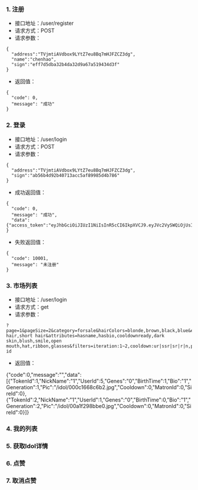 ### 1. 注册
* 接口地址：/user/register
* 请求方式：POST
* 请求参数：
~~~
{
  "address":"TVjmtiAVdbox9LYtZ7eu8Bq7mHJFZCZ3dg",
  "name":"chenhao",
  "sign":"eff7d5dba32b4da32d9a67a519434d3f"
}
~~~
* 返回值：
~~~
{
  "code": 0,
  "message": "成功"
}
~~~

### 2. 登录
* 接口地址：/user/login
* 请求方式：POST
* 请求参数：
~~~
{
  "address":"TVjmtiAVdbox9LYtZ7eu8Bq7mHJFZCZ3dg",
  "sign":"ab56b4d92b40713acc5af89985d4b786"
}
~~~
* 成功返回值：
~~~
{
  "code": 0,
  "message": "成功",
  "data": {"access_token":"eyJhbGciOiJIUzI1NiIsInR5cCI6IkpXVCJ9.eyJVc2VySWQiOjUsIkFkZHJlc3MiOiJhZHNmZHNmZHNmZHMxMWRmc2RzZmEiLCJpYXQiOjE1NDU0NTAwNTUsImV4cCI6MTU0NTUzNjQ1NX0.PwUqLko45qLQKIFCy6oC8CCODK1mug_xP4PKF8GjtUI","expires_in":1545536455,"token_type":"Bearer"}
}
~~~
* 失败返回值：
~~~
{
  "code": 10001,
  "message": "未注册"
}
~~~

### 3. 市场列表
* 接口地址：/user/login
* 请求方式：get
* 请求参数：
~~~
?page=1&pageSize=2&category=forsale&hairColors=blonde,brown,black,blue&eyeColors=brown,black&hairStyles=long hair,short hair&attributes=hasname,hasbio,cooldownready,dark skin,blush,smile,open mouth,hat,ribbon,glasses&filters=iteration:1~2,cooldown:ur|ssr|sr|r|n,price:1~2&sort=-id
~~~
* 返回值：

{"code":0,"message":"","data":[{"TokenId":1,"NickName":"1","UserId":5,"Genes":"0","BirthTime":1,"Bio":"1","Generation":1,"Pic":"/idol/000c1668c6b2.jpg","Cooldown":0,"MatronId":0,"SireId":0},{"TokenId":2,"NickName":"1","UserId":1,"Genes":"0","BirthTime":0,"Bio":"1","Generation":2,"Pic":"/idol/00a1f298bbe0.jpg","Cooldown":0,"MatronId":0,"SireId":0}]}


### 4. 我的列表


### 5. 获取Idol详情


### 6. 点赞


### 7. 取消点赞

